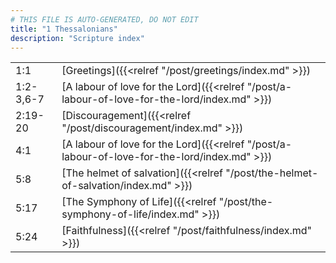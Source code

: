 ```yaml
---
# THIS FILE IS AUTO-GENERATED, DO NOT EDIT
title: "1 Thessalonians"
description: "Scripture index"
---
```


|  |  |
| --- | --- |
| 1:1 | [Greetings]({{<relref "/post/greetings/index.md" >}}) |
| 1:2-3,6-7 | [A labour of love for the Lord]({{<relref "/post/a-labour-of-love-for-the-lord/index.md" >}}) |
| 2:19-20 | [Discouragement]({{<relref "/post/discouragement/index.md" >}}) |
| 4:1 | [A labour of love for the Lord]({{<relref "/post/a-labour-of-love-for-the-lord/index.md" >}}) |
| 5:8 | [The helmet of salvation]({{<relref "/post/the-helmet-of-salvation/index.md" >}}) |
| 5:17 | [The Symphony of Life]({{<relref "/post/the-symphony-of-life/index.md" >}}) |
| 5:24 | [Faithfulness]({{<relref "/post/faithfulness/index.md" >}}) |
